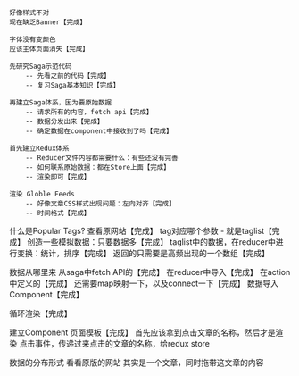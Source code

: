 <!-- 主导航 -->
    好像样式不对
    现在缺乏Banner【完成】

<!-- 路径 -->
    字体没有变颜色
    应该主体页面消失【完成】

<!-- 显示全局 Feeds -->
    先研究Saga示范代码
        -- 先看之前的代码【完成】
        -- 复习Saga基本知识【完成】
    
    再建立Saga体系，因为要原始数据
        -- 请求所有的内容，fetch api【完成】
        -- 数据分发出来【完成】
        -- 确定数据在component中接收到了吗【完成】

    首先建立Redux体系
        -- Reducer文件内容都需要什么：有些还没有完善
        -- 如何联系原始数据：都在Store上面【完成】
        -- 渲染即可【完成】

    渲染 Globle Feeds
        -- 好像文章CSS样式出现问题：左向对齐【完成】
        -- 时间格式【完成】 

<!----------------- Popular Tags ----------------->
什么是Popular Tags?
    查看原网站【完成】
    tag对应哪个参数 - 就是taglist【完成】
    创造一些模拟数据：只要数据多【完成】
    taglist中的数据，在reducer中进行变换：统计，排序【完成】
    返回的只需要是高频出现的一个数组【完成】
    
    
数据从哪里来
    从saga中fetch API的【完成】
    在reducer中导入【完成】
    在action中定义的【完成】
    还需要map映射一下，以及connect一下【完成】
数据导入Component【完成】

循环渲染【完成】

<!----------------- Detail of Feed ----------------->
建立Component
    页面模板【完成】
    首先应该拿到点击文章的名称，然后才是渲染
    点击事件，传递过来点击的文章的名称，给redux store

数据的分布形式
    看看原版的网站
    其实是一个文章，同时拖带这文章的内容